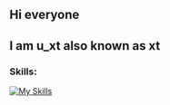 ## Hi everyone
## I am u_xt also known as xt

### Skills:
[![My Skills](https://skillicons.dev/icons?i=js,html,css,wasm)](https://skillicons.dev)
